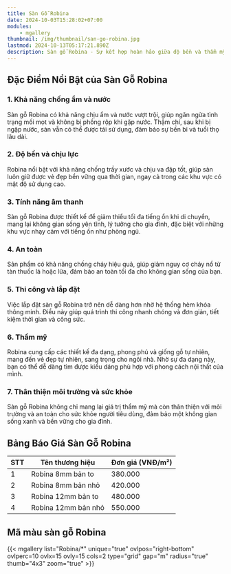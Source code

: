 ```yaml
---
title: Sàn Gỗ Robina
date: 2024-10-03T15:28:02+07:00
modules:
    - mgallery
thumbnail: /img/thumbnail/san-go-robina.jpg
lastmod: 2024-10-13T05:17:21.890Z
description: Sàn gỗ Robina - Sự kết hợp hoàn hảo giữa độ bền và thẩm mỹ. Chống trầy xước, chịu lực tốt. Nâng tầm đẳng cấp cho mọi công trình.
---
```

## Đặc Điểm Nổi Bật của Sàn Gỗ Robina

### 1. Khả năng chống ẩm và nước
Sàn gỗ Robina có khả năng chịu ẩm và nước vượt trội, giúp ngăn ngừa tình trạng mối mọt và không bị phồng rộp khi gặp nước. Thậm chí, sau khi bị ngập nước, sàn vẫn có thể được tái sử dụng, đảm bảo sự bền bỉ và tuổi thọ lâu dài.

### 2. Độ bền và chịu lực
Robina nổi bật với khả năng chống trầy xước và chịu va đập tốt, giúp sàn luôn giữ được vẻ đẹp bền vững qua thời gian, ngay cả trong các khu vực có mật độ sử dụng cao.

### 3. Tính năng âm thanh
Sàn gỗ Robina được thiết kế để giảm thiểu tối đa tiếng ồn khi di chuyển, mang lại không gian sống yên tĩnh, lý tưởng cho gia đình, đặc biệt với những khu vực nhạy cảm với tiếng ồn như phòng ngủ.

### 4. An toàn
Sản phẩm có khả năng chống cháy hiệu quả, giúp giảm nguy cơ cháy nổ từ tàn thuốc lá hoặc lửa, đảm bảo an toàn tối đa cho không gian sống của bạn.

### 5. Thi công và lắp đặt
Việc lắp đặt sàn gỗ Robina trở nên dễ dàng hơn nhờ hệ thống hèm khóa thông minh. Điều này giúp quá trình thi công nhanh chóng và đơn giản, tiết kiệm thời gian và công sức.

### 6. Thẩm mỹ
Robina cung cấp các thiết kế đa dạng, phong phú và giống gỗ tự nhiên, mang đến vẻ đẹp tự nhiên, sang trọng cho ngôi nhà. Nhờ sự đa dạng này, bạn có thể dễ dàng tìm được kiểu dáng phù hợp với phong cách nội thất của mình.

### 7. Thân thiện môi trường và sức khỏe
Sàn gỗ Robina không chỉ mang lại giá trị thẩm mỹ mà còn thân thiện với môi trường và an toàn cho sức khỏe người tiêu dùng, đảm bảo một không gian sống xanh và bền vững cho gia đình.

## Bảng Báo Giá Sàn Gỗ Robina
| STT | Tên thương hiệu            | Đơn giá (VNĐ/m²) |
|-----|----------------------------|------------------|
| 1   |  Robina 8mm bản to        | 380.000          |
| 2   |  Robina 8mm bản nhỏ       | 420.000          |
| 3   |  Robina 12mm bản to       | 480.000          |
| 4   |  Robina 12mm bản nhỏ      | 550.000          |

## Mã màu sàn gỗ Robina

{{< mgallery list="Robina/*" unique="true" ovlpos="right-bottom" ovlperc=10 ovlx=15 ovly=15 cols=2 type="grid" gap="m" radius="true" thumb="4x3" zoom="true" >}}
